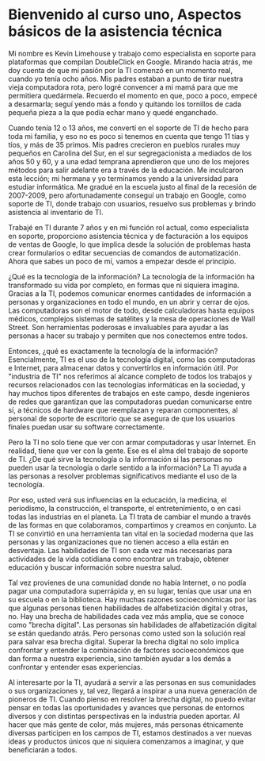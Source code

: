 # Bienvenido al curso uno, Aspectos básicos de la asistencia técnica

Mi nombre es Kevin Limehouse y trabajo como especialista en soporte para plataformas que compilan DoubleClick en Google. Mirando hacia atrás, me doy cuenta de que mi pasión por la TI comenzó en un momento real, cuando yo tenía ocho años. Mis padres estaban a punto de tirar nuestra vieja computadora rota, pero logré convencer a mi mamá para que me permitiera quedármela. Recuerdo el momento en que, poco a poco, empecé a desarmarla; seguí yendo más a fondo y quitando los tornillos de cada pequeña pieza a la que podía echar mano y quedé enganchado.

Cuando tenía 12 o 13 años, me convertí en el soporte de TI de hecho para toda mi familia, y eso no es poco si tenemos en cuenta que tengo 11 tías y tíos, y más de 35 primos. Mis padres crecieron en pueblos rurales muy pequeños en Carolina del Sur, en el sur segregacionista a mediados de los años 50 y 60, y a una edad temprana aprendieron que uno de los mejores métodos para salir adelante era a través de la educación. Me inculcaron esta lección; mi hermana y yo terminamos yendo a la universidad para estudiar informática. Me gradué en la escuela justo al final de la recesión de 2007-2009, pero afortunadamente conseguí un trabajo en Google, como soporte de TI, donde trabajo con usuarios, resuelvo sus problemas y brindo asistencia al inventario de TI.

Trabajé en TI durante 7 años y en mi función rol actual, como especialista en soporte, proporciono asistencia técnica y de facturación a los equipos de ventas de Google, lo que implica desde la solución de problemas hasta crear formularios o editar secuencias de comandos de automatización. Ahora que sabes un poco de mí, vamos a empezar desde el principio.

¿Qué es la tecnología de la información? La tecnología de la información ha transformado su vida por completo, en formas que ni siquiera imagina. Gracias a la TI, podemos comunicar enormes cantidades de información a personas y organizaciones en todo el mundo, en un abrir y cerrar de ojos. Las computadoras son el motor de todo, desde calculadoras hasta equipos médicos, complejos sistemas de satélites y la mesa de operaciones de Wall Street. Son herramientas poderosas e invaluables para ayudar a las personas a hacer su trabajo y permiten que nos conectemos entre todos.

Entonces, ¿qué es exactamente la tecnología de la información? Esencialmente, TI es el uso de la tecnología digital, como las computadoras e Internet, para almacenar datos y convertirlos en información útil. Por "industria de TI" nos referimos al alcance completo de todos los trabajos y recursos relacionados con las tecnologías informáticas en la sociedad, y hay muchos tipos diferentes de trabajos en este campo, desde ingenieros de redes que garantizan que las computadoras puedan comunicarse entre sí, a técnicos de hardware que reemplazan y reparan componentes, al personal de soporte de escritorio que se asegura de que los usuarios finales puedan usar su software correctamente.

Pero la TI no solo tiene que ver con armar computadoras y usar Internet. En realidad, tiene que ver con la gente. Ese es el alma del trabajo de soporte de TI. ¿De qué sirve la tecnología o la información si las personas no pueden usar la tecnología o darle sentido a la información? La TI ayuda a las personas a resolver problemas significativos mediante el uso de la tecnología.

Por eso, usted verá sus influencias en la educación, la medicina, el periodismo, la construcción, el transporte, el entretenimiento, o en casi todas las industrias en el planeta. La TI trata de cambiar el mundo a través de las formas en que colaboramos, compartimos y creamos en conjunto. La TI se convirtió en una herramienta tan vital en la sociedad moderna que las personas y las organizaciones que no tienen acceso a ella están en desventaja. Las habilidades de TI son cada vez más necesarias para actividades de la vida cotidiana como encontrar un trabajo, obtener educación y buscar información sobre nuestra salud.

Tal vez provienes de una comunidad donde no había Internet, o no podía pagar una computadora superrápida y, en su lugar, tenías que usar una en su escuela o en la biblioteca. Hay muchas razones socioeconómicas por las que algunas personas tienen habilidades de alfabetización digital y otras, no. Hay una brecha de habilidades cada vez más amplia, que se conoce como "brecha digital". Las personas sin habilidades de alfabetización digital se están quedando atrás. Pero personas como usted son la solución real para salvar esa brecha digital. Superar la brecha digital no solo implica confrontar y entender la combinación de factores socioeconómicos que dan forma a nuestra experiencia, sino también ayudar a los demás a confrontar y entender esas experiencias.

Al interesarte por la TI, ayudará a servir a las personas en sus comunidades o sus organizaciones y, tal vez, llegará a inspirar a una nueva generación de pioneros de TI. Cuando pienso en resolver la brecha digital, no puedo evitar pensar en todas las oportunidades y avances que personas de entornos diversos y con distintas perspectivas en la industria pueden aportar. Al hacer que más gente de color, más mujeres, más personas étnicamente diversas participen en los campos de TI, estamos destinados a ver nuevas ideas y productos únicos que ni siquiera comenzamos a imaginar, y que beneficiarán a todos.
